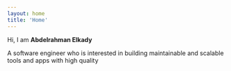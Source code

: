 ```yaml
---
layout: home
title: 'Home'
---
```


Hi, I am **Abdelrahman Elkady**

A software engineer who is interested in building maintainable and scalable tools and apps with high quality
